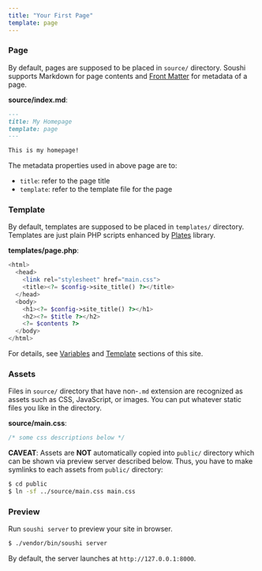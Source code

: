 ```yaml
---
title: "Your First Page"
template: page
---
```


### Page

By default, pages are supposed to be placed in `source/` directory. Soushi supports Markdown for page contents and [Front Matter](https://jekyllrb.com/docs/frontmatter/) for metadata of a page.

**source/index.md**:

```markdown
---
title: My Homepage
template: page
---

This is my homepage!
```

The metadata properties used in above page are to:

* `title`: refer to the page title
* `template`: refer to the template file for the page

### Template

By default, templates are supposed to be placed in `templates/` directory. Templates are just plain PHP scripts enhanced by [Plates](http://platesphp.com/) library.

**templates/page.php**:

```php
<html>
  <head>
    <link rel="stylesheet" href="main.css">
    <title><?= $config->site_title() ?></title>
  </head>
  <body>
    <h1><?= $config->site_title() ?></h1>
    <h2><?= $title ?></h2>
    <?= $contents ?>
  </body>
</html>
```

For details, see [Variables](./variables) and [Template](./template) sections of this site.

### Assets

Files in `source/` directory that have non-`.md` extension are recognized as assets such as CSS, JavaScript, or images. You can put whatever static files you like in the directory.

**source/main.css**:

```css
/* some css descriptions below */
```

**CAVEAT**: Assets are **NOT** automatically copied into `public/` directory which can be shown via preview server described below. Thus, you have to make symlinks to each assets from `public/` directory:

```sh
$ cd public
$ ln -sf ../source/main.css main.css
```

### Preview

Run `soushi server` to preview your site in browser.

```sh
$ ./vendor/bin/soushi server
```

By default, the server launches at `http://127.0.0.1:8000`.
